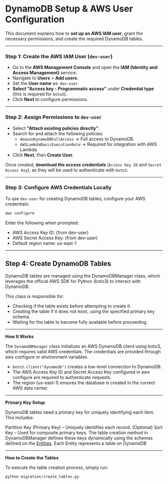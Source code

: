 # DynamoDB Setup & AWS User Configuration

This document explains how to **set up an AWS IAM user**, grant the necessary permissions, and create the required DynamoDB tables.

---

### Step 1: Create the AWS IAM User (`dev-user`)

- Go to the **AWS Management Console** and open the **IAM (Identity and Access Management)** service.
- Navigate to **Users** > **Add users**.
- Set the **User name** as: `dev-user`
- **Select "Access key - Programmatic access"** under **Credential type** (this is required for `boto3`).
- Click **Next** to configure permissions.

---

###  Step 2: Assign Permissions to `dev-user`

- Select **"Attach existing policies directly"**.
- Search for and attach the following policies:
  - `AmazonDynamoDBFullAccess` → Full access to DynamoDB.
  - `AWSLambdaBasicExecutionRole` → Required for integration with AWS Lambda.
- Click **Next**, then **Create User**.

Once created, **download the access credentials** (`Access Key ID` and `Secret Access Key`), as they will be used to authenticate with `boto3`.

---

###  Step 3: Configure AWS Credentials Locally

To use `dev-user` for creating DynamoDB tables, configure your AWS credentials:

```sh
aws configure
```
Enter the following when prompted:

- AWS Access Key ID: (from dev-user)
- AWS Secret Access Key: (from dev-user)
- Default region name: us-east-1
  
---
## Step 4: Create DynamoDB Tables

DynamoDB tables are managed using the DynamoDBManager class, which leverages the official AWS SDK for Python (boto3) to interact with DynamoDB.

This class is responsible for:

- Checking if the table exists before attempting to create it.
- Creating the table if it does not exist, using the specified primary key schema.
- Waiting for the table to become fully available before proceeding.

---
**How It Works**

The `DynamoDBManager` class initializes an AWS DynamoDB client using boto3, which requires valid AWS credentials. The credentials are provided through aws configure or environment variables.
- `boto3.client("dynamodb")` creates a low-level connection to DynamoDB.
- The AWS Access Key ID and Secret Access Key configured in aws configure are required to authenticate requests.
- The region (us-east-1) ensures the database is created in the correct AWS data center.

--- 
**Primary Key Setup**

DynamoDB tables need a primary key for uniquely identifying each item. This includes:

Partition Key (Primary Key) – Uniquely identifies each record.
(Optional) Sort Key – Used for composite primary keys.
The table creation method in DynamoDBManager defines these keys dynamically using the schemas defined on the [Entities](../core/entities/). Each Entity represents a table on DynamoDB

---
**How to Create the Tables**

To execute the table creation process, simply run:

```python
python migration/create_tables.py
```
